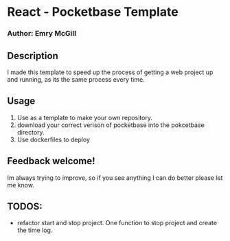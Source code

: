 # React - Pocketbase Template
### Author: Emry McGill

## Description
I made this template to speed up the process of getting a web project up and running, as its the same process every time.

## Usage
1) Use as a template to make your own repository.
2) download your correct verison of pocketbase into the pokcetbase directory.
3) Use dockerfiles to deploy

## Feedback welcome!
Im always trying to improve, so if you see anything I can do better please let me know.

## TODOS:
- refactor start and stop project. One function to stop project and create the time log.

    
